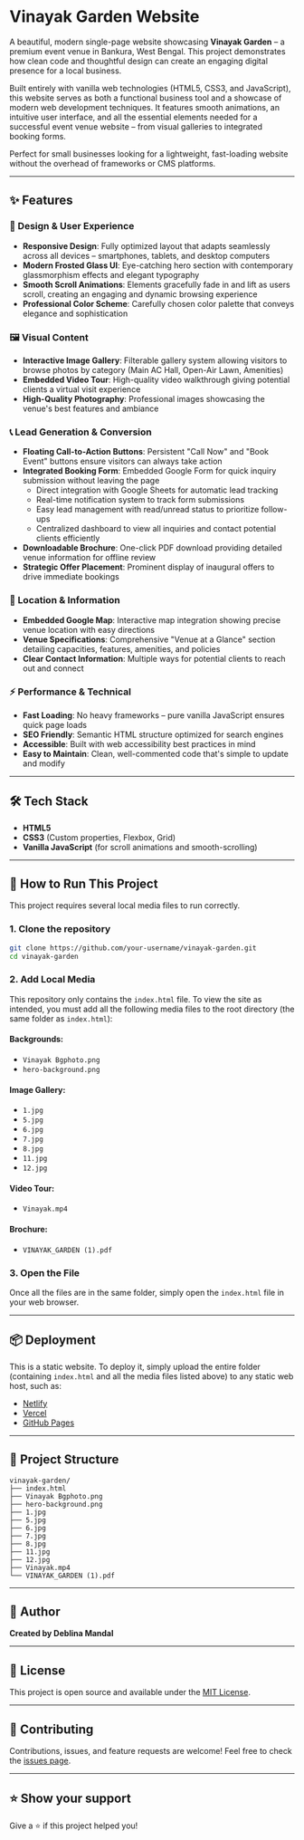 # Vinayak Garden Website

A beautiful, modern single-page website showcasing **Vinayak Garden** – a premium event venue in Bankura, West Bengal. This project demonstrates how clean code and thoughtful design can create an engaging digital presence for a local business.

Built entirely with vanilla web technologies (HTML5, CSS3, and JavaScript), this website serves as both a functional business tool and a showcase of modern web development techniques. It features smooth animations, an intuitive user interface, and all the essential elements needed for a successful event venue website – from visual galleries to integrated booking forms.

Perfect for small businesses looking for a lightweight, fast-loading website without the overhead of frameworks or CMS platforms.

---

## ✨ Features

### 🎨 Design & User Experience
- **Responsive Design**: Fully optimized layout that adapts seamlessly across all devices – smartphones, tablets, and desktop computers
- **Modern Frosted Glass UI**: Eye-catching hero section with contemporary glassmorphism effects and elegant typography
- **Smooth Scroll Animations**: Elements gracefully fade in and lift as users scroll, creating an engaging and dynamic browsing experience
- **Professional Color Scheme**: Carefully chosen color palette that conveys elegance and sophistication

### 🖼️ Visual Content
- **Interactive Image Gallery**: Filterable gallery system allowing visitors to browse photos by category (Main AC Hall, Open-Air Lawn, Amenities)
- **Embedded Video Tour**: High-quality video walkthrough giving potential clients a virtual visit experience
- **High-Quality Photography**: Professional images showcasing the venue's best features and ambiance

### 📞 Lead Generation & Conversion
- **Floating Call-to-Action Buttons**: Persistent "Call Now" and "Book Event" buttons ensure visitors can always take action
- **Integrated Booking Form**: Embedded Google Form for quick inquiry submission without leaving the page
  - Direct integration with Google Sheets for automatic lead tracking
  - Real-time notification system to track form submissions
  - Easy lead management with read/unread status to prioritize follow-ups
  - Centralized dashboard to view all inquiries and contact potential clients efficiently
- **Downloadable Brochure**: One-click PDF download providing detailed venue information for offline review
- **Strategic Offer Placement**: Prominent display of inaugural offers to drive immediate bookings

### 📍 Location & Information
- **Embedded Google Map**: Interactive map integration showing precise venue location with easy directions
- **Venue Specifications**: Comprehensive "Venue at a Glance" section detailing capacities, features, amenities, and policies
- **Clear Contact Information**: Multiple ways for potential clients to reach out and connect

### ⚡ Performance & Technical
- **Fast Loading**: No heavy frameworks – pure vanilla JavaScript ensures quick page loads
- **SEO Friendly**: Semantic HTML structure optimized for search engines
- **Accessible**: Built with web accessibility best practices in mind
- **Easy to Maintain**: Clean, well-commented code that's simple to update and modify

---

## 🛠️ Tech Stack

- **HTML5**
- **CSS3** (Custom properties, Flexbox, Grid)
- **Vanilla JavaScript** (for scroll animations and smooth-scrolling)

---

## 🚀 How to Run This Project

This project requires several local media files to run correctly.

### 1. Clone the repository

```bash
git clone https://github.com/your-username/vinayak-garden.git
cd vinayak-garden
```

### 2. Add Local Media

This repository only contains the `index.html` file. To view the site as intended, you must add all the following media files to the root directory (the same folder as `index.html`):

#### Backgrounds:
- `Vinayak Bgphoto.png`
- `hero-background.png`

#### Image Gallery:
- `1.jpg`
- `5.jpg`
- `6.jpg`
- `7.jpg`
- `8.jpg`
- `11.jpg`
- `12.jpg`

#### Video Tour:
- `Vinayak.mp4`

#### Brochure:
- `VINAYAK_GARDEN (1).pdf`

### 3. Open the File

Once all the files are in the same folder, simply open the `index.html` file in your web browser.

---

## 📦 Deployment

This is a static website. To deploy it, simply upload the entire folder (containing `index.html` and all the media files listed above) to any static web host, such as:

- [Netlify](https://www.netlify.com/)
- [Vercel](https://vercel.com/)
- [GitHub Pages](https://pages.github.com/)

---

## 📂 Project Structure

```
vinayak-garden/
├── index.html
├── Vinayak Bgphoto.png
├── hero-background.png
├── 1.jpg
├── 5.jpg
├── 6.jpg
├── 7.jpg
├── 8.jpg
├── 11.jpg
├── 12.jpg
├── Vinayak.mp4
└── VINAYAK_GARDEN (1).pdf
```

---

## 👤 Author

**Created by Deblina Mandal**

---

## 📄 License

This project is open source and available under the [MIT License](LICENSE).

---

## 🤝 Contributing

Contributions, issues, and feature requests are welcome! Feel free to check the [issues page](https://github.com/your-username/vinayak-garden/issues).

---

## ⭐ Show your support

Give a ⭐️ if this project helped you!
